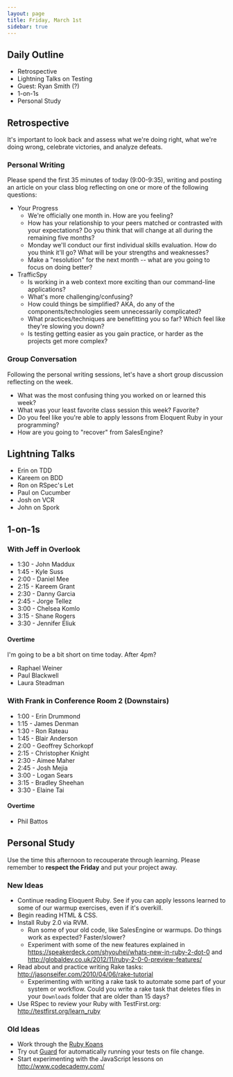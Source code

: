```yaml
---
layout: page
title: Friday, March 1st
sidebar: true
---
```


## Daily Outline

* Retrospective
* Lightning Talks on Testing
* Guest: Ryan Smith (?)
* 1-on-1s
* Personal Study

## Retrospective

It's important to look back and assess what we're doing right, what we're doing wrong, celebrate victories, and analyze defeats.

### Personal Writing

Please spend the first 35 minutes of today (9:00-9:35), writing and posting an article on your class blog reflecting on one or more of the following questions:

* Your Progress
  * We're officially one month in. How are you feeling?
  * How has your relationship to your peers matched or contrasted with your expectations? Do you think that will change at all during the remaining five months?
  * Monday we'll conduct our first individual skills evaluation. How do you think it'll go? What will be your strengths and weaknesses?
  * Make a "resolution" for the next month -- what are you going to focus on doing better?
* TrafficSpy
  * Is working in a web context more exciting than our command-line applications?
  * What's more challenging/confusing?
  * How could things be simplified? AKA, do any of the components/technologies seem unnecessarily complicated?
  * What practices/techniques are benefitting you so far? Which feel like they're slowing you down?
  * Is testing getting easier as you gain practice, or harder as the projects get more complex?

### Group Conversation

Following the personal writing sessions, let's have a short group discussion reflecting on the week.

* What was the most confusing thing you worked on or learned this week?
* What was your least favorite class session this week? Favorite?
* Do you feel like you're able to apply lessons from Eloquent Ruby in your programming?
* How are you going to "recover" from SalesEngine?

## Lightning Talks

* Erin on TDD
* Kareem on BDD
* Ron on RSpec's Let
* Paul on Cucumber
* Josh on VCR
* John on Spork

## 1-on-1s

### With Jeff in Overlook

* 1:30 - John Maddux
* 1:45 - Kyle Suss
* 2:00 - Daniel Mee
* 2:15 - Kareem Grant
* 2:30 - Danny Garcia
* 2:45 - Jorge Tellez
* 3:00 - Chelsea Komlo
* 3:15 - Shane Rogers
* 3:30 - Jennifer Eliuk

#### Overtime

I'm going to be a bit short on time today. After 4pm?

* Raphael Weiner
* Paul Blackwell
* Laura Steadman

### With Frank in Conference Room 2 (Downstairs)

* 1:00 - Erin Drummond
* 1:15 - James Denman
* 1:30 - Ron Rateau
* 1:45 - Blair Anderson
* 2:00 - Geoffrey Schorkopf
* 2:15 - Christopher Knight
* 2:30 - Aimee Maher
* 2:45 - Josh Mejia
* 3:00 - Logan Sears
* 3:15 - Bradley Sheehan
* 3:30 - Elaine Tai

#### Overtime

* Phil Battos

## Personal Study

Use the time this afternoon to recouperate through learning. Please remember to **respect the Friday** and put your project away.

### New Ideas

* Continue reading Eloquent Ruby. See if you can apply lessons learned to some of our warmup exercises, even if it's overkill.
* Begin reading HTML & CSS.
* Install Ruby 2.0 via RVM. 
  * Run some of your old code, like SalesEngine or warmups. Do things work as expected? Faster/slower?
  * Experiment with some of the new features explained in https://speakerdeck.com/shyouhei/whats-new-in-ruby-2-dot-0 and http://globaldev.co.uk/2012/11/ruby-2-0-0-preview-features/
* Read about and practice writing Rake tasks: http://jasonseifer.com/2010/04/06/rake-tutorial
  * Experimenting with writing a rake task to automate some part of your system or workflow. Could you write a rake task that deletes files in your `Downloads` folder that are older than 15 days?
* Use RSpec to review your Ruby with TestFirst.org: http://testfirst.org/learn_ruby

### Old Ideas

* Work through the [Ruby Koans](http://rubykoans.com/)
* Try out [Guard](https://github.com/guard/guard) for automatically running your tests on file change.
* Start experimenting with the JavaScript lessons on http://www.codecademy.com/

